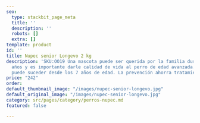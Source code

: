 ```yaml
---
seo:
  type: stackbit_page_meta
  title: ''
  description: ''
  robots: []
  extra: []
template: product
id: ''
title: Nupec senior Longevo 2 kg
description: 'SKU:OO19 Una mascota puede ser querida por la familia durante muchos
  años y es importante darle calidad de vida al perro de edad avanzada. El envejecimiento
  puede suceder desde los 7 años de edad. La prevención ahorra tratamientos médicos. '
price: "242"
order: 
default_thumbnail_image: "/images/nupec-senior-longevo.jpg"
default_original_image: "/images/nupec-senior-longevo.jpg"
category: src/pages/category/perros-nupec.md
featured: false

---
```

